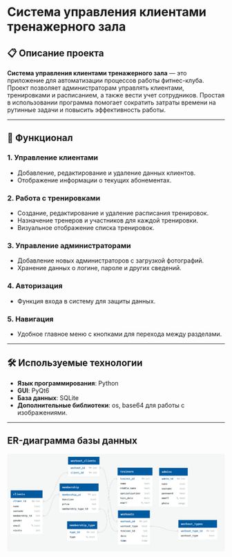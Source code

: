 # Система управления клиентами тренажерного зала

## 📋 Описание проекта
**Система управления клиентами тренажерного зала** — это приложение для автоматизации процессов работы фитнес-клуба. Проект позволяет администраторам управлять клиентами, тренировками и расписанием, а также вести учет сотрудников. Простая в использовании программа помогает сократить затраты времени на рутинные задачи и повысить эффективность работы.

---

## 🚀 Функционал
### 1. **Управление клиентами**
- Добавление, редактирование и удаление данных клиентов.
- Отображение информации о текущих абонементах.

### 2. **Работа с тренировками**
- Создание, редактирование и удаление расписания тренировок.
- Назначение тренеров и участников для каждой тренировки.
- Визуальное отображение списка тренировок.

### 3. **Управление администраторами**
- Добавление новых администраторов с загрузкой фотографий.
- Хранение данных о логине, пароле и других сведений.

### 4. **Авторизация**
- Функция входа в систему для защиты данных.

### 5. **Навигация**
- Удобное главное меню с кнопками для перехода между разделами.

---

## 🛠️ Используемые технологии
- **Язык программирования**: Python
- **GUI**: PyQt6
- **База данных**: SQLite
- **Дополнительные библиотеки**: os, base64 для работы с изображениями.

---

## ER-диаграмма базы данных

![ER-Diagram](ER.jpg)
